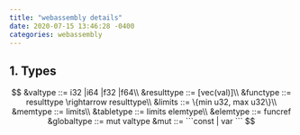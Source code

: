 ```yaml
---
title: "webassembly details"
date: 2020-07-15 13:46:28 -0400
categories: webassembly
---
```

<style TYPE="text/css">
code.has-jax {font: inherit; font-size: 100%; background: inherit; border: inherit;}
</style>
<script type="text/x-mathjax-config">
MathJax.Hub.Config({
    tex2jax: {
        inlineMath: [['$','$'], ['\\(','\\)']],
        skipTags: ['script', 'noscript', 'style', 'textarea', 'pre'] // removed 'code' entry
    }
});
MathJax.Hub.Queue(function() {
    var all = MathJax.Hub.getAllJax(), i;
    for(i = 0; i < all.length; i += 1) {
        all[i].SourceElement().parentNode.className += ' has-jax';
    }
});
</script>
<script type="text/javascript" src="https://cdnjs.cloudflare.com/ajax/libs/mathjax/2.7.4/MathJax.js?config=TeX-AMS_HTML-full"></script>

## 1. Types

$$
&valtype ::= i32 |i64 |f32 |f64\\
&resulttype ::= [vec(val)]\\
&functype ::= resulttype \rightarrow resulttype\\
&limits ::= \{min u32, max u32\}\\
&memtype ::= limits\\
&tabletype ::= limits elemtype\\
&elemtype ::= funcref
&globaltype ::= mut valtype
&mut ::= ```const | var ```
$$
